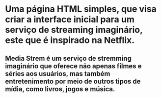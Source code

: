 # Uma página HTML simples, que visa criar a interface inicial para um serviço de streaming imaginário, este que é inspirado na Netflix.

## Media Strem é um serviço de stremming imaginário que oferece não apenas filmes e séries aos usuários, mas também entretenimento por meio de outros tipos de mídia, como livros, jogos e música.